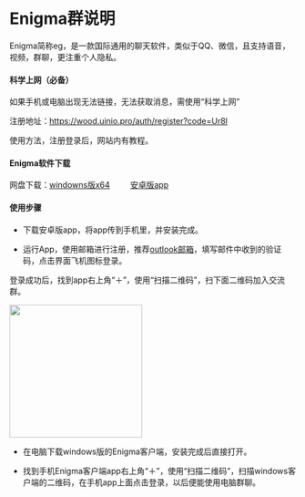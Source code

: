 # Enigma群说明

Enigma简称eg，是一款国际通用的聊天软件，类似于QQ、微信，且支持语音，视频，群聊，更注重个人隐私。

#### 科学上网（必备）

如果手机或电脑出现无法链接，无法获取消息，需使用“科学上网”

注册地址：https://wood.uinio.pro/auth/register?code=Ur8I

使用方法，注册登录后，网站内有教程。

#### Enigma软件下载
网盘下载：[windowns版x64](https://www.123pan.com/s/O4CrVv-kUyIA.html) 　 　[安卓版app](https://www.123pan.com/s/O4CrVv-mUyIA.html)

#### 使用步骤
  - 下载安卓版app，将app传到手机里，并安装完成。

  - 运行App，使用邮箱进行注册，推荐[outlook邮箱](https://outlook.live.com/owa/?nlp=1&signup=1)，填写邮件中收到的验证码，点击界面飞机图标登录。

登录成功后，找到app右上角“＋”，使用“扫描二维码”，扫下面二维码加入交流群。

<img src="https://down.ch3.top/d/mydisk/photo/chat/egqun.jpg" width="233px" height="233px">

  - 在电脑下载windows版的Enigma客户端，安装完成后直接打开。

  - 找到手机Enigma客户端app右上角“＋”，使用“扫描二维码”，扫描windows客户端的二维码，在手机app上面点击登录，以后便能使用电脑群聊。